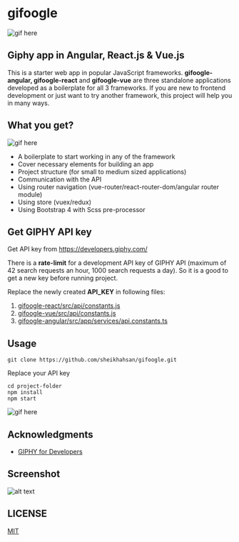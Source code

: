 # gifoogle
![gif here](https://media.giphy.com/media/R2EDuYL3XeIQo/giphy.gif)

## Giphy app in Angular, React.js & Vue.js

This is a starter web app in popular JavaScript frameworks. **gifoogle-angular, gifoogle-react** and **gifoogle-vue** are three standalone applications developed as a boilerplate for all 3 frameworks. If you are new to frontend development or just want to try another framework, this project will help you in many ways.

## What you get?

![gif here](https://media.giphy.com/media/xYHscQ1Np55i8/giphy.gif)

- A boilerplate to start working in any of the framework
- Cover necessary elements for building an app
- Project structure (for small to medium sized applications)
- Communication with the API
- Using router navigation (vue-router/react-router-dom/angular router module)
- Using store (vuex/redux)
- Using Bootstrap 4 with Scss pre-processor


## Get GIPHY API key

Get API key from https://developers.giphy.com/

There is a **rate-limit** for a development API key of GIPHY API (maximum of 42 search requests an hour, 1000 search requests a day). So it is a good to get a new key before running project.

Replace the newly created **API_KEY** in following files:

1. [gifoogle-react/src/api/constants.js](https://github.com/sheikhahsan/gifoogle/blob/master/gifoogle-react/src/api/constants.js)
2. [gifoogle-vue/src/api/constants.js](https://github.com/sheikhahsan/gifoogle/blob/master/gifoogle-vue/src/api/constants.js)
3. [gifoogle-angular/src/app/services/api.constants.ts](https://github.com/sheikhahsan/gifoogle/blob/master/gifoogle-angular/src/app/services/api.constants.ts)

## Usage

```
git clone https://github.com/sheikhahsan/gifoogle.git
```
Replace your API key
```
cd project-folder
npm install
npm start
```

![gif here](https://media.giphy.com/media/4Zgy9QqzWU8C3ugvCa/giphy.gif)

## Acknowledgments
- [GIPHY for Developers](https://developers.giphy.com/)

## Screenshot

![alt text](https://user-images.githubusercontent.com/19500703/54367393-1b61a900-4694-11e9-9d48-f92844863010.png)

## LICENSE
[MIT](https://opensource.org/licenses/MIT)
